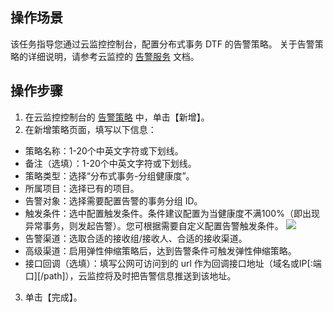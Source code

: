 ## 操作场景
该任务指导您通过云监控控制台，配置分布式事务 DTF 的告警策略。
关于告警策略的详细说明，请参考云监控的 [告警服务](https://cloud.tencent.com/document/product/248/6126) 文档。

## 操作步骤
1. 在云监控控制台的 [告警策略](https://console.cloud.tencent.com/monitor/policylist) 中，单击【新增】。
2. 在新增策略页面，填写以下信息：
 - 策略名称：1-20个中英文字符或下划线。
 - 备注（选填）：1-20个中英文字符或下划线。
 - 策略类型：选择“分布式事务-分组健康度”。
 - 所属项目：选择已有的项目。
 - 告警对象：选择需要配置告警的事务分组 ID。
 - 触发条件：选中配置触发条件。条件建议配置为当健康度不满100%（即出现异常事务，则发起告警）。您可根据需要自定义配置告警触发条件。
![](https://main.qcloudimg.com/raw/cae6b17206e10b83a7fa099503eafd8b.png)
 - 告警渠道：选取合适的接收组/接收人、合适的接收渠道。
 - 高级渠道：启用弹性伸缩策略后，达到告警条件可触发弹性伸缩策略。
 - 接口回调（选填）：填写公网可访问到的 url 作为回调接口地址（域名或IP[:端口][/path]），云监控将及时把告警信息推送到该地址。
3. 单击【完成】。

